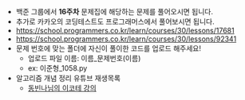 - 백준 그룹에서 **16주차** 문제집에 해당하는 문제를 풀어오시면 됩니다.
- 추가로 카카오의 코딩테스트도 프로그래머스에서 풀어보시면 됩니다.
- https://school.programmers.co.kr/learn/courses/30/lessons/17681
- https://school.programmers.co.kr/learn/courses/30/lessons/92341
- 문제 번호에 맞는 폴더에 자신이 풀이한 코드를 업로드 해주세요! 
  - 업로드 파일 이름: 이름_문제번호(이름)
  - ex: 이준형_1058.py
- 알고리즘 개념 정리 유튜브 재생목록
  - [동빈나님의 이코테 강의](https://youtu.be/m-9pAwq1o3w) 
